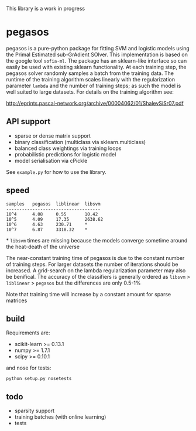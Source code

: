 This library is a work in progress

pegasos
=======
pegasos is a pure-python package for fitting SVM and logistic models using the Primal Estimated sub-GrAdient SOlver. This implementation is based on the google tool `sofia-ml`. The package has an sklearn-like interface so can easily be used with existing sklearn functionality. At each training step, the pegasos solver randomly samples a batch from the training data. The runtime of the training algorithm scales linearly with the regularization parameter `lambda` and the number of training steps; as such the model is well suited to large datasets. For details on the training algorithm see: 

http://eprints.pascal-network.org/archive/00004062/01/ShalevSiSr07.pdf

API support
-----------
* sparse or dense matrix support
* binary classification (multiclass via sklearn.multiclass)
* balanced class weightings via training loops
* probabilistic predictions for logistic model
* model serialisation via cPickle

See `example.py` for how to use the library. 

speed
-----
```
samples   pegasos  liblinear  libsvm
------------------------------------
10^4      4.08     0.55       10.42
10^5      4.09     17.35      2638.62
10^6      4.63     230.71     *
10^7      6.87     3318.32    *
```

\* `libsvm` times are missing because the models converge sometime around the heat-death of the universe

The near-constant training time of pegasos is due to the constant number of training steps. For larger datasets the number of iterations should be increased. A grid-search on the lambda regularization parameter may also be benifical. The accuracy of the classifiers is generally ordered as `libsvm` > `liblinear` > `pegasos` but the differences are only 0.5-1%

Note that training time will increase by a constant amount for sparse matrices

build
------
Requirements are:

* scikit-learn >= 0.13.1
* numpy >= 1.7.1
* scipy >= 0.10.1

and nose for tests:

```
python setup.py nosetests
```

todo
----
* sparsity support
* training batches (with online learning)
* tests

